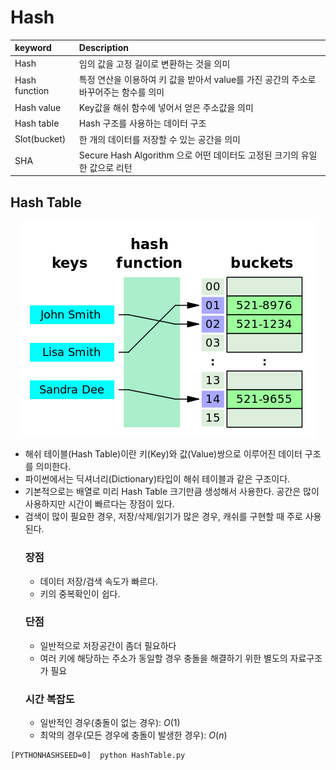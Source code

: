 # Hash

|keyword|Description|
|:---|:---|
|Hash|임의 값을 고정 길이로 변환하는 것을 의미|
|Hash function|특정 연산을 이용하여 키 값을 받아서 value를 가진 공간의 주소로 바꾸어주는 함수를 의미|
|Hash value|Key값을 해쉬 함수에 넣어서 얻은 주소값을 의미|
|Hash table|Hash 구조를 사용하는 데이터 구조|
|Slot(bucket)|한 개의 데이터를 저장할 수 있는 공간을 의미|
|SHA|Secure Hash Algorithm 으로 어떤 데이터도 고정된 크기의 유일한 값으로 리턴|

## Hash Table
<p align="center">
<img src = "./src/hash.png" alt="">
</p>

- 해쉬 테이블(Hash Table)이란 키(Key)와 값(Value)쌍으로 이루어진 데이터 구조를 의미한다.
- 파이썬에서는 딕셔너리(Dictionary)타입이 해쉬 테이블과 같은 구조이다.
- 기본적으로는 배열로 미리 Hash Table 크기만큼 생성해서 사용한다. 공간은 많이 사용하지만 시간이 빠르다는 장점이 있다.
- 검색이 많이 필요한 경우, 저장/삭제/읽기가 많은 경우, 캐쉬를 구현할 때 주로 사용된다.
    ### 장점
    - 데이터 저장/검색 속도가 빠르다.
    - 키의 중복확인이 쉽다.
    ### 단점
    - 일반적으로 저장공간이 좀더 필요하다
    - 여러 키에 해당하는 주소가 동일할 경우 충돌을 해결하기 위한 별도의 자료구조가 필요
    ### 시간 복잡도
    - 일반적인 경우(충돌이 없는 경우): $O(1)$
    - 최악의 경우(모든 경우에 충돌이 발생한 경우): $O(n)$

```bash
[PYTHONHASHSEED=0]  python HashTable.py
```